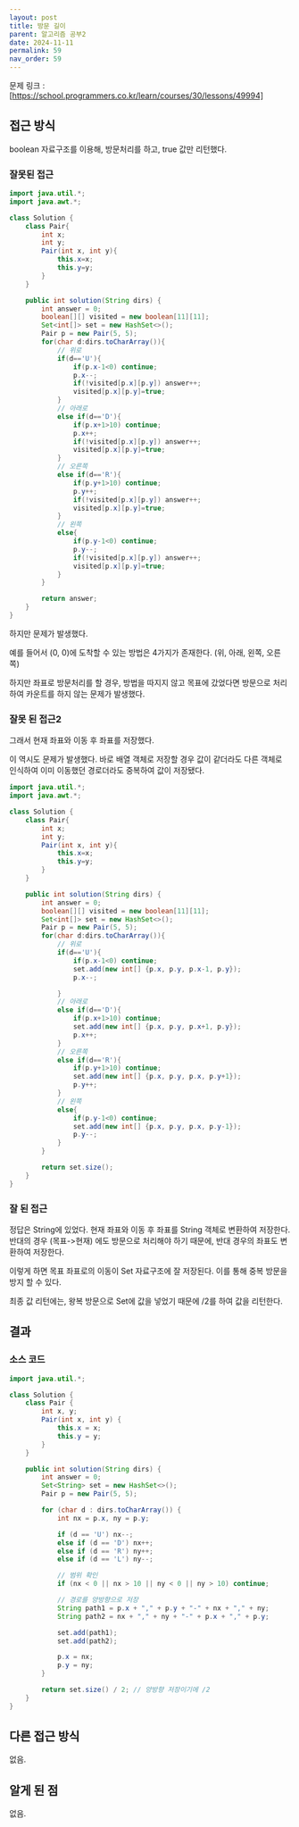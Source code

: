 ```yaml
---
layout: post
title: 방문 길이
parent: 알고리즘 공부2
date: 2024-11-11
permalink: 59
nav_order: 59
---
```


문제 링크 : [https://school.programmers.co.kr/learn/courses/30/lessons/49994]

## 접근 방식

boolean 자료구조를 이용해, 방문처리를 하고, true 값만 리턴했다.

### 잘못된 접근

```java
import java.util.*;
import java.awt.*;

class Solution {
    class Pair{
        int x;
        int y;
        Pair(int x, int y){
            this.x=x;
            this.y=y;
        }
    }

    public int solution(String dirs) {
        int answer = 0;
        boolean[][] visited = new boolean[11][11];
        Set<int[]> set = new HashSet<>();
        Pair p = new Pair(5, 5);
        for(char d:dirs.toCharArray()){
            // 위로
            if(d=='U'){
                if(p.x-1<0) continue;
                p.x--;
                if(!visited[p.x][p.y]) answer++;
                visited[p.x][p.y]=true;
            }
            // 아래로
            else if(d=='D'){
                if(p.x+1>10) continue;
                p.x++;
                if(!visited[p.x][p.y]) answer++;
                visited[p.x][p.y]=true;
            }
            // 오른쪽
            else if(d=='R'){
                if(p.y+1>10) continue;
                p.y++;
                if(!visited[p.x][p.y]) answer++;
                visited[p.x][p.y]=true;
            }
            // 왼쪽
            else{
                if(p.y-1<0) continue;
                p.y--;
                if(!visited[p.x][p.y]) answer++;
                visited[p.x][p.y]=true;
            }
        }

        return answer;
    }
}
```

하지만 문제가 발생했다.

예를 들어서 (0, 0)에 도착할 수 있는 방법은 4가지가 존재한다. (위, 아래, 왼쪽, 오른쪽)

하지만 좌표로 방문처리를 할 경우, 방법을 따지지 않고 목표에 갔었다면 방문으로 처리하여 카운트를 하지 않는 문제가 발생했다.

### 잘못 된 접근2

그래서 현재 좌표와 이동 후 좌표를 저장했다.

이 역시도 문제가 발생했다. 바로 배열 객체로 저장할 경우 값이 같더라도 다른 객체로 인식하여 이미 이동했던 경로더라도 중복하여 값이 저장됐다.

```java
import java.util.*;
import java.awt.*;

class Solution {
    class Pair{
        int x;
        int y;
        Pair(int x, int y){
            this.x=x;
            this.y=y;
        }
    }

    public int solution(String dirs) {
        int answer = 0;
        boolean[][] visited = new boolean[11][11];
        Set<int[]> set = new HashSet<>();
        Pair p = new Pair(5, 5);
        for(char d:dirs.toCharArray()){
            // 위로
            if(d=='U'){
                if(p.x-1<0) continue;
                set.add(new int[] {p.x, p.y, p.x-1, p.y});
                p.x--;

            }
            // 아래로
            else if(d=='D'){
                if(p.x+1>10) continue;
                set.add(new int[] {p.x, p.y, p.x+1, p.y});
                p.x++;
            }
            // 오른쪽
            else if(d=='R'){
                if(p.y+1>10) continue;
                set.add(new int[] {p.x, p.y, p.x, p.y+1});
                p.y++;
            }
            // 왼쪽
            else{
                if(p.y-1<0) continue;
                set.add(new int[] {p.x, p.y, p.x, p.y-1});
                p.y--;
            }
        }

        return set.size();
    }
}
```

### 잘 된 접근

정답은 String에 있었다. 현재 좌표와 이동 후 좌표를 String 객체로 변환하여 저장한다.
반대의 경우 (목표->현재) 에도 방문으로 처리해야 하기 때문에, 반대 경우의 좌표도 변환하여 저장한다.

이렇게 하면 목표 좌표로의 이동이 Set 자료구조에 잘 저장된다. 이를 통해 중복 방문을 방지 할 수 있다.

최종 값 리턴에는, 왕복 방문으로 Set에 값을 넣었기 때문에 /2를 하여 값을 리턴한다.

## 결과

### 소스 코드

```java
import java.util.*;

class Solution {
    class Pair {
        int x, y;
        Pair(int x, int y) {
            this.x = x;
            this.y = y;
        }
    }

    public int solution(String dirs) {
        int answer = 0;
        Set<String> set = new HashSet<>();
        Pair p = new Pair(5, 5);

        for (char d : dirs.toCharArray()) {
            int nx = p.x, ny = p.y;

            if (d == 'U') nx--;
            else if (d == 'D') nx++;
            else if (d == 'R') ny++;
            else if (d == 'L') ny--;

            // 범위 확인
            if (nx < 0 || nx > 10 || ny < 0 || ny > 10) continue;

            // 경로를 양방향으로 저장
            String path1 = p.x + "," + p.y + "-" + nx + "," + ny;
            String path2 = nx + "," + ny + "-" + p.x + "," + p.y;

            set.add(path1);
            set.add(path2);

            p.x = nx;
            p.y = ny;
        }

        return set.size() / 2; // 양방향 저장이기에 /2
    }
}
```

## 다른 접근 방식

없음.

## 알게 된 점

없음.

[https://school.programmers.co.kr/learn/courses/30/lessons/49994]: https://school.programmers.co.kr/learn/courses/30/lessons/49994
